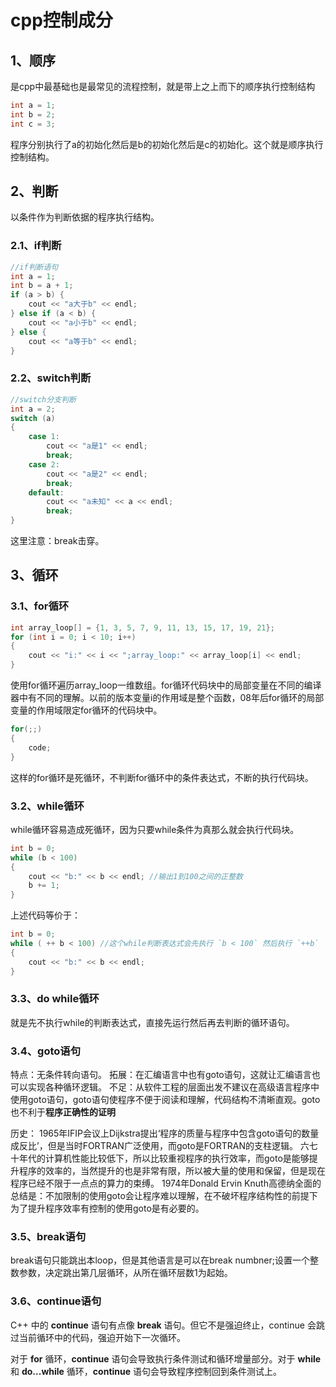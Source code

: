 # cpp控制成分

## 1、顺序
是cpp中最基础也是最常见的流程控制，就是带上之上而下的顺序执行控制结构

```cpp
int a = 1;
int b = 2;
int c = 3;
```

程序分别执行了a的初始化然后是b的初始化然后是c的初始化。这个就是顺序执行控制结构。


## 2、判断
以条件作为判断依据的程序执行结构。

### 2.1、if判断

```cpp
//if判断语句
int a = 1;
int b = a + 1;
if (a > b) {
	cout << "a大于b" << endl;
} else if (a < b) {
	cout << "a小于b" << endl;
} else {
	cout << "a等于b" << endl;
}
```

### 2.2、switch判断

```cpp
//switch分支判断
int a = 2;
switch (a)
{
    case 1:
        cout << "a是1" << endl;
        break;
    case 2:
        cout << "a是2" << endl;
        break;
    default:
        cout << "a未知" << a << endl;
        break;
}
```

这里注意：break击穿。

## 3、循环

### 3.1、for循环

```cpp
int array_loop[] = {1, 3, 5, 7, 9, 11, 13, 15, 17, 19, 21};
for (int i = 0; i < 10; i++)
{
	cout << "i:" << i << ";array_loop:" << array_loop[i] << endl;
}
```

使用for循环遍历array_loop一维数组。for循环代码块中的局部变量在不同的编译器中有不同的理解。以前的版本变量i的作用域是整个函数，08年后for循环的局部变量的作用域限定for循环的代码块中。


```cpp
for(;;)
{
	code;
}
```

这样的for循环是死循环，不判断for循环中的条件表达式，不断的执行代码块。

### 3.2、while循环
while循环容易造成死循环，因为只要while条件为真那么就会执行代码块。

```cpp
int b = 0;
while (b < 100)
{
	cout << "b:" << b << endl; //输出1到100之间的正整数
	b += 1;
}

```

上述代码等价于：

```cpp
int b = 0;
while ( ++ b < 100) //这个while判断表达式会先执行 `b < 100` 然后执行 `++b`
{
    cout << "b:" << b << endl;
}
```


### 3.3、do while循环
就是先不执行while的判断表达式，直接先运行然后再去判断的循环语句。

### 3.4、goto语句
特点：无条件转向语句。
拓展：在汇编语言中也有goto语句，这就让汇编语言也可以实现各种循环逻辑。
不足：从软件工程的层面出发不建议在高级语言程序中使用goto语句，goto语句使程序不便于阅读和理解，代码结构不清晰直观。goto也不利于**程序正确性的证明**

历史：
1965年IFIP会议上Dijkstra提出‘程序的质量与程序中包含goto语句的数量成反比’，但是当时FORTRAN广泛使用，而goto是FORTRAN的支柱逻辑。
六七十年代的计算机性能比较低下，所以比较重视程序的执行效率，而goto是能够提升程序的效率的，当然提升的也是非常有限，所以被大量的使用和保留，但是现在程序已经不限于一点点的算力的束缚。
1974年Donald Ervin Knuth高德纳全面的总结是：不加限制的使用goto会让程序难以理解，在不破坏程序结构性的前提下为了提升程序效率有控制的使用goto是有必要的。


### 3.5、break语句
break语句只能跳出本loop，但是其他语言是可以在break numbner;设置一个整数参数，决定跳出第几层循环，从所在循环层数1为起始。

### 3.6、continue语句
C++ 中的 **continue** 语句有点像 **break** 语句。但它不是强迫终止，continue 会跳过当前循环中的代码，强迫开始下一次循环。

对于 **for** 循环，**continue** 语句会导致执行条件测试和循环增量部分。对于 **while** 和 **do...while** 循环，**continue** 语句会导致程序控制回到条件测试上。

